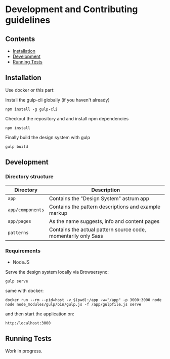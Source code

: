 # Development and Contributing guidelines

## Contents
* [Installation](#installation)
* [Development](#development)
* [Running Tests](#running-tests)

## Installation
Use docker or this part:

Install the gulp-cli globally (if you haven't already)

    npm install -g gulp-cli

Checkout the repository and and install npm dependencies

    npm install

Finally build the design system with gulp

    gulp build


## Development

### Directory structure
| Directory | Description |
| --- | --- |
| `app` | Contains the "Design System" astrum app |
| `app/components` | Contains the pattern descriptions and example markup |
| `app/pages` | As the name suggests, info and content pages |
| `patterns` | Contains the actual pattern source code, momentarily only Sass |

### Requirements
* NodeJS

Serve the design system locally via Browsersync:

    gulp serve

same with docker:

    docker run --rm --pid=host -v $(pwd):/app -w="/app" -p 3000:3000 node node node_modules/gulp/bin/gulp.js -f /app/gulpfile.js serve


and then start the application on:

    http:/localhost:3000

## Running Tests
Work in progress.